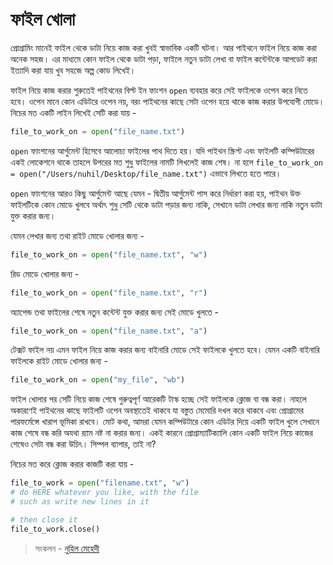# ফাইল খোলা

প্রোগ্রামিং মানেই ফাইল থেকে ডাটা নিয়ে কাজ করা খুবই স্বাভাবিক একটি ঘটনা। আর পাইথনে ফাইল নিয়ে কাজ করা অনেক সহজ। এর মাধ্যমে কোন ফাইল থেকে ডাটা পড়া, ফাইলে নতুন ডাটা লেখা বা ফাইল কন্টেন্টকে আপডেট করা ইত্যাদি করা যায় খুব সহজে অল্প কোড লিখেই।

ফাইল নিয়ে কাজ করার শুরুতেই পাইথনের বিল্ট ইন ফাংশন `open` ব্যবহার করে সেই ফাইলকে ওপেন করে নিতে হবে। ওপেন মানে কোন এডিটরে ওপেন নয়, বরং পাইথনের কাছে সেটা ওপেন হয়ে থাকে কাজ করার উপযোগী মোডে। নিচের মত একটি লাইন লিখেই সেটি করা যায় -

```python
file_to_work_on = open("file_name.txt")
```

`open` ফাংশনের আর্গুমেন্ট হিসেবে আলোচ্য ফাইলের পাথ দিতে হয়। যদি পাইথন স্ক্রিপ্ট এবং ফাইলটি কম্পিউটারের একই লোকেশনে থাকে তাহলে উপরের মত শুধু ফাইলের নামটি লিখলেই কাজ শেষ। না হলে `file_to_work_on = open("/Users/nuhil/Desktop/file_name.txt")` এভাবে লিখতে হতে পারে।

`open` ফাংশনের আরও কিছু আর্গুমেন্ট আছে যেমন - দ্বিতীয় আর্গুমেন্ট পাস করে নির্ধারণ করা হয়, পাইথন উক্ত ফাইলটিকে কোন মোডে খুলবে অর্থাৎ শুধু সেটি থেকে ডাটা পড়ার জন্য নাকি, সেখানে ডাটা লেখার জন্য নাকি নতুন ডাটা যুক্ত করার জন্য।

যেমন লেখার জন্য তথা রাইট মোডে খোলার জন্য -

```python
file_to_work_on = open("file_name.txt", "w")
```

রিড মোডে খোলার জন্য -

```python
file_to_work_on = open("file_name.txt", "r")
```

অ্যাপেন্ড তথা ফাইলের শেষে নতুন কন্টেন্ট যুক্ত করার জন্য সেই মোডে খুলতে -

```python
file_to_work_on = open("file_name.txt", "a")
```

টেক্সট ফাইল নয় এমন ফাইল নিয়ে কাজ করার জন্য বাইনারি মোডে সেই ফাইলকে খুলতে হবে। যেমন একটি বাইনারি ফাইলকে রাইট মোডে খোলার জন্য -

```python
file_to_work_on = open("my_file", "wb")
```

ফাইল খোলার পর সেটি নিয়ে কাজ শেষে গুরুত্বপূর্ণ আরেকটি টাস্ক হচ্ছে সেই ফাইলকে ক্লোজ বা বন্ধ করা। নাহলে অকারণেই পাইথনের কাছে ফাইলটি ওপেন অবস্থাতেই থাকবে যা বস্তুত মেমোরি দখল করে থাকবে এবং প্রোগ্রামের পারফর্মেন্সে খারাপ ভূমিকা রাখবে। মোট কথা, আমরা যেমন কম্পিউটারে কোন এডিটর দিয়ে একটি ফাইল খুলে সেখানে কাজ শেষে বন্ধ করি অযথা র‍্যাম নষ্ট না করার জন্য। একই কারনে প্রোগ্রাম্যাটিক্যালি কোন একটি ফাইল নিয়ে কাজের শেষেও সেটা বন্ধ করা উচিৎ। সিম্পল ব্যাপার, তাই না?

নিচের মত করে ক্লোজ করার কাজটি করা যায় -

```python
file_to_work = open("filename.txt", "w")
# do HERE whatever you like, with the file
# such as write new lines in it

# then close it
file_to_work.close()
```

> সংকলন - [নুহিল মেহেদী](https://nuhil.net)

